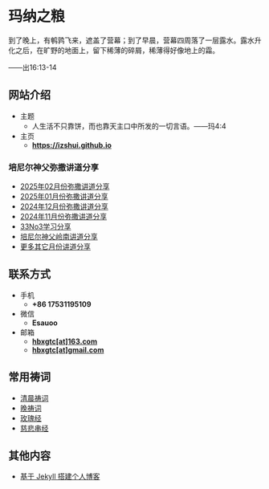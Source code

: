 # 玛纳之粮

到了晚上，有鹌鹑飞来，遮盖了营幕；到了早晨，营幕四周落了一层露水。露水升化之后，在旷野的地面上，留下稀薄的碎屑，稀薄得好像地上的霜。

——出16:13-14

<!-- .slide -->

## 网站介绍

- 主题
  - 人生活不只靠饼，而也靠天主口中所发的一切言语。——玛4:4
- 主页
  - **<https://izshui.github.io>**

<!-- .slide -->

### 培尼尔神父弥撒讲道分享

- [2025年02月份弥撒讲道分享](https://izshui.github.io/2025.02/2125/02/01/培尼尔神父25年02月份弥撒讲道分享/)
- [2025年01月份弥撒讲道分享](https://izshui.github.io/2025.01/2125/01/01/培尼尔神父25年01月份弥撒讲道分享/)
- [2024年12月份弥撒讲道分享](https://izshui.github.io/2024.12/2124/12/01/培尼尔神父24年12月份弥撒讲道分享/)
- [2024年11月份弥撒讲道分享](https://izshui.github.io/2024.11/2124/11/01/培尼尔神父24年11月份弥撒讲道分享/)
- [33No3学习分享](https://izshui.github.io/33No3/2023/08/01/33No3学习分享/)
- [培尼尔神父岭南讲道分享](https://izshui.github.io/LingNan/2023/03/06/培尼尔神父岭南讲道分享/)
- [更多其它月份讲道分享](https://izshui.github.io/2121/12/01/%E5%9F%B9%E5%B0%BC%E5%B0%94%E7%A5%9E%E7%88%B6%E5%BC%A5%E6%92%92%E8%AE%B2%E9%81%93%E5%88%86%E4%BA%AB/)

<!-- .slide vertical=true -->

## 联系方式

- 手机
  - **+86 17531195109**
- 微信
  - **Esauoo**
- 邮箱
  - **[hbxgtc[at]163.com](mailto:hbxgtc@163.com)**
  - **[hbxgtc[at]gmail.com](mailto:hbxgtc@gmail.com)**

<!-- .slide -->

## 常用祷词

- [清晨祷词](https://izshui.github.io/2021/11/19/%E6%B8%85%E6%99%A8%E7%A5%B7%E8%AF%8D/)
- [晚祷词](https://izshui.github.io/2021/11/19/%E6%99%9A%E7%A5%B7%E8%AF%8D/)
- [玫瑰经](https://izshui.github.io/2023/01/13/玫瑰经/)
- [慈悲串经](https://izshui.github.io/2021/12/14/慈悲串经/)

<!-- .slide vertical=true -->

## 其他内容

- [基于 Jekyll 搭建个人博客](https://izshui.github.io/2020/07/07/%E5%9F%BA%E4%BA%8EJekyll%E6%90%AD%E5%BB%BA%E4%B8%AA%E4%BA%BA%E5%8D%9A%E5%AE%A2/)
